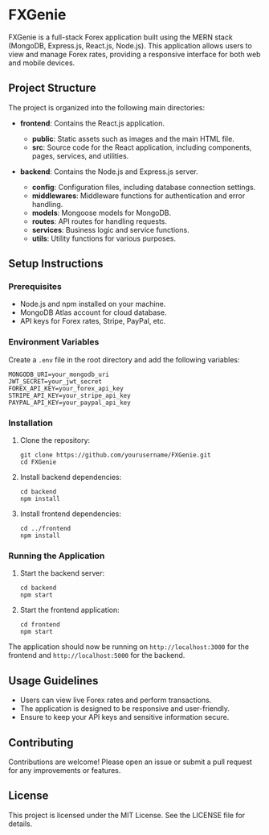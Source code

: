 # FXGenie

FXGenie is a full-stack Forex application built using the MERN stack (MongoDB, Express.js, React.js, Node.js). This application allows users to view and manage Forex rates, providing a responsive interface for both web and mobile devices.

## Project Structure

The project is organized into the following main directories:

- **frontend**: Contains the React.js application.
  - **public**: Static assets such as images and the main HTML file.
  - **src**: Source code for the React application, including components, pages, services, and utilities.
  
- **backend**: Contains the Node.js and Express.js server.
  - **config**: Configuration files, including database connection settings.
  - **middlewares**: Middleware functions for authentication and error handling.
  - **models**: Mongoose models for MongoDB.
  - **routes**: API routes for handling requests.
  - **services**: Business logic and service functions.
  - **utils**: Utility functions for various purposes.

## Setup Instructions

### Prerequisites

- Node.js and npm installed on your machine.
- MongoDB Atlas account for cloud database.
- API keys for Forex rates, Stripe, PayPal, etc.

### Environment Variables

Create a `.env` file in the root directory and add the following variables:

```
MONGODB_URI=your_mongodb_uri
JWT_SECRET=your_jwt_secret
FOREX_API_KEY=your_forex_api_key
STRIPE_API_KEY=your_stripe_api_key
PAYPAL_API_KEY=your_paypal_api_key
```

### Installation

1. Clone the repository:

   ```
   git clone https://github.com/yourusername/FXGenie.git
   cd FXGenie
   ```

2. Install backend dependencies:

   ```
   cd backend
   npm install
   ```

3. Install frontend dependencies:

   ```
   cd ../frontend
   npm install
   ```

### Running the Application

1. Start the backend server:

   ```
   cd backend
   npm start
   ```

2. Start the frontend application:

   ```
   cd frontend
   npm start
   ```

The application should now be running on `http://localhost:3000` for the frontend and `http://localhost:5000` for the backend.

## Usage Guidelines

- Users can view live Forex rates and perform transactions.
- The application is designed to be responsive and user-friendly.
- Ensure to keep your API keys and sensitive information secure.

## Contributing

Contributions are welcome! Please open an issue or submit a pull request for any improvements or features.

## License

This project is licensed under the MIT License. See the LICENSE file for details.